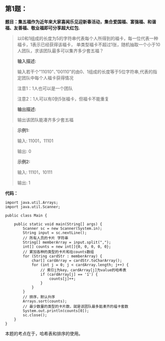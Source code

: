 ## 第1题：
**题目：集五福作为近年来大家喜闻乐见迎新春活动，集合爱国福、富强福、和谐福、友善福、敬业福即可分享超大红包.**
> 以0和1组成的长度为5的字符串代表每个人所得到的福卡，每一位代表一种福卡，1表示已经获得该福卡，
> 单类型福卡不超过1张，随机抽取一个小于10人团队，求该团队最多可以集齐多少套五福？
>
> **输入描述:**
>
> 输入若干个"11010"、”00110"的由0、1组成的长度等于5位字符串,代表的指定团队中每个人福卡获得情况
>
> 注意1：1人也可以是一个团队
>
> 注意2：1人可以有0到5张福卡，但福卡不能重复
>
> **输出描述:**
>
> 输出该团队能凑齐多少套五福

> **示例1:**
>
> 输入:
> 11001，11101
>
> 输出:
> 0
>
> **示例2:**
>
> 输入:
> 11101，10111
>
> 输出:
> 1

**代码：**
```
import java.util.Arrays;
import java.util.Scanner;

public class Main {
 
    public static void main(String[] args) {
        Scanner sc = new Scanner(System.in);
        String input = sc.nextLine();
        // 所有人员的卡片 字符串
        String[] memberArray = input.split(",");
        int[] counts = new int[]{0, 0, 0, 0, 0};
        // 累加各种的类型的卡片和在counts数组
        for (String cardStr : memberArray) {
            char[] cardArray = cardStr.toCharArray();
            for (int j = 0; j < cardArray.length; j++) {
                // 索引j为key，cardArray[j]为value的哈希表
                if (cardArray[j] == '1') {
                    counts[j]++;
                }
            }
        }
        // 排序，默认升序
        Arrays.sort(counts);
        // 最少数量的类型的卡片数，就是该团队最多能凑齐的福卡套数
        System.out.println(counts[0]);
        sc.close();
    }
}
```
本题的考点在于，哈希表和排序的使用。